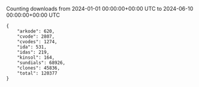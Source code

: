 
Counting downloads from 2024-01-01 00:00:00+00:00 UTC to 2024-06-10 00:00:00+00:00 UTC

```
{
    "arkode": 620,
    "cvode": 2807,
    "cvodes": 1274,
    "ida": 531,
    "idas": 219,
    "kinsol": 164,
    "sundials": 68926,
    "clones": 45836,
    "total": 120377
}
```
